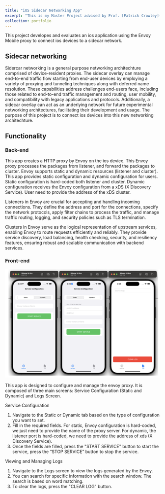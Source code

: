 ```yaml
---
title: "iOS Sidecar Networking App"
excerpt: "This is my Master Project advised by Prof. [Patrick Crowley](https://www.arl.wustl.edu/~pcrowley/). I developed and evaluated an ios application using the Envoy Mobile proxy to connect ios devices to a sidecar network. <img src='/images/project1.png' style=\"width: 700px; height: auto;\" >"
collection: portfolio
---
```


This project developes and evaluates an ios application using the Envoy Mobile proxy to connect ios devices to a sidecar network.

## Sidecar networking
Sidercar networking is a general purpose networking architechture comprised of device-resident proxies. The sidecar overlay can manage end-to-end traffic flow starting from end-user devices by employing a variety of proxying and tunneling techniques along with deferred name resolution. These capabilities address challenges end-users face, including those related to end-to-end traffic management and routing, user mobility, and compatibility with legacy applications and protocols. Additionally, a sidecar overlay can act as an underlying network for future experimental networking architectures, facilitating their development and usage. The purpose of this project is to connect ios devices into this new networking architechture.

## Functionality
### Back-end
This app creates a HTTP proxy by Envoy on the ios device. This Envoy proxy processes the packages from listener, and forward the packages to cluster. Envoy supports static and dynamic resources (listener and cluster). This app provides static configuration and dynamic configuration for users. Static configuration is hard-coded both listener and cluster. Dynamic configuration receives the Envoy configuration from a xDS (X Discovery Service). User need to provide the address of the xDS cluster.

Listeners in Envoy are crucial for accepting and handling incoming connections. They define the address and port for the connections, specify the network protocols, apply filter chains to process the traffic, and manage traffic routing, logging, and security policies such as TLS termination.

Clusters in Envoy serve as the logical representation of upstream services, enabling Envoy to route requests efficiently and reliably. They provide service discovery, load balancing, health checking, security, and resiliency features, ensuring robust and scalable communication with backend services.

### Front-end

![](/images/project1_2.png)

This app is designed to configure and manage the envoy proxy. It is composed of three main screens: Service Configuration (Static and Dynamic) and Logs Screen.

Service Configuration
1.	Navigate to the Static or Dynamic tab based on the type of configuration you want to set.
2.	Fill in the required fields. For static, Envoy configuration is hard-coded, we just need to provide the name of the proxy server. For dynamic, the listener port is hard-coded, we need to provide the address of xds (X Discovery Service).
3.	Once the fields are filled, press the "START SERVICE" button to start the service, press the “STOP SERVICE” button to stop the service.

Viewing and Managing Logs
1.	Navigate to the Logs screen to view the logs generated by the Envoy.
2.	You can search for specific information with the search window. The search is based on word matching.
3.	To clear the logs, press the "CLEAR LOG" button.

